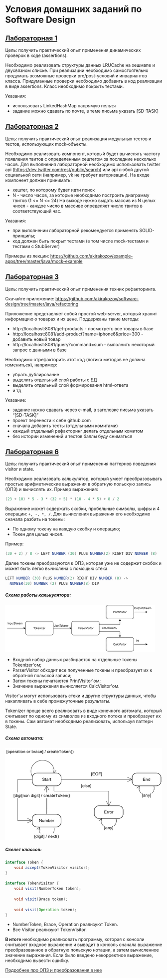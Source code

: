 # Условия домашних заданий по Software Design

## [Лабораторная 1](https://github.com/nilaev/itmo-software-design/tree/main/hw-01)
Цель: получить практический опыт применения динамических проверок в коде (assertions).

Необходимо реализовать структуры данных LRUCache на хешмапе и двусвязном списке. При реализации необходимо самостоятельно продумать 
возможные проверки pre/post-условий и инвариантов класса. Придуманные проверки необходимо добавить в код реализации в виде assertions. 
Класс необходимо покрыть тестами.

Указания:
- использовать LinkedHashMap напрямую нельзя
- задание можно сдавать по почте, в теме письма указать [SD-TASK]


## [Лабораторная 2](https://github.com/nilaev/itmo-software-design/tree/main/hw-02)
Цель: получить практический опыт реализация модульных тестов и тестов, использующих mock-объекты.

Необходимо реализовать компонент, который будет вычислять частоту появления твитов с
определенным хештегом за последние несколько часов. Для выполнения лабораторной
необходимо использовать twitter api (https://dev.twitter.com/rest/public/search) или api любой
другой социальной сети (например, vk не требует авторизации).
На входе компонент должен принимать:
- хештег, по которому будет идти поиск
- N - число часов, за которые необходимо построить диаграмму твитов (1 <= N <= 24)
На выходе нужно выдать массив из N целых чисел - каждое число в массиве определяет число
твитов в соответствующий час.

Указания:
- при выполнении лабораторной рекомендуется применять SOLID-принципы;
- код должен быть покрыт тестами (в том числе mock-тестами и тестами с StubServer)

Примеры из лекции:
https://github.com/akirakozov/example-apps/tree/master/java/mock-example

## [Лабораторная 3](https://github.com/nilaev/itmo-software-design/tree/main/hw-03)
Цель: получить практический опыт применения техник рефакторинга.

Скачайте приложение: https://github.com/akirakozov/software-design/tree/master/java/refactoring

Приложение представляет собой простой web-server, который хранит информацию о товарах и
их цене. Поддержаны такие методы:
- http://localhost:8081/get-products - посмотреть все товары в базе
- http://localhost:8081/add-product?name=iphone6&price=300 - добавить новый товар
- http://localhost:8081/query?command=sum - выполнить некоторый запрос с данными в базе

Необходимо отрефакторить этот код (логика методов не должна измениться), например:
- убрать дублирование
- выделить отдельный слой работы с БД
- выделить отдельный слой формирования html-ответа
- и тд

Указание:
- задание нужно сдавать через e-mail, в заголовке письма указать “[SD-TASK]”
- проект перенести к себе github.com
- сначала добавить тесты (отдельными комитами)
- каждый отдельный рефакторинг делать отдельным комитом
- без истории изменений и тестов баллы буду сниматься

## [Лабораторная 6](https://github.com/nilaev/itmo-software-design/tree/main/hw-06)
Цель: получить практический опыт применения паттернов поведения visitor и state.

Необходимо реализовать калькулятор, который умеет преобразовывать простые арифметические выражения в обратную польскую
запись (ОПЗ) и вычислять их. Пример выражения:

```scala
(23 + 10) * 5 - 3 * (32 + 5) * (10 - 4 * 5) + 8 / 2
```

Выражение может содержать скобки, пробельные символы, цифры и 4 операции: ```+, -, *, /```. Для вычисления выражения его
необходимо сначала разбить на токены:

* По одному токену на каждую скобку и операцию;
* Токен для целых чисел.

Пример:

```scala
(30 + 2) / 8 -> LEFT NUMBER (30) PLUS NUMBER(2) RIGHT DIV NUMBER (8)
```

Далее токены преобразуются к ОПЗ, которая уже не содержит скобок и может быть легко вычислена с помощью стека.

```scala
LEFT NUMBER (30) PLUS NUMBER(2) RIGHT DIV NUMBER (8) ->
  NUMBER(30) NUMBER (2) PLUS NUMBER(8) DIV
```

##### Схема работы калькулятора:

![Pipeline](https://github.com/nilaev/itmo-software-design/blob/main/hw-06/images/pipeline.png)

* Входной набор данных разбирается на отдельные токены Tokenizer'ом;
* ParserVisitor обходит все полученные токены и преобразует их к обратной польской записи;
* Затем токены печатаются PrintVisitor'ом;
* Значение выражения вычисляется СalcVisitor'ом.

Visitor'ы могут использовать стеки и другие структуры данных, чтобы накапливать в себе промежуточные результаты.

Tokenizer проще всего реализовать в виде конечного автомата, который считывает по одному из символов из входного потока
и преобразует их в токены. Сам автомат необходимо реализовать, используя паттерн State.

##### Схема автомата:

![State](https://github.com/nilaev/itmo-software-design/blob/main/hw-06/images/state.png)

##### Скелет классов:

```java
interface Token {
    void accept(TokenVisitor visitor);
}

interface TokenVisitor {
    void visit(NumberToken token);

    void visit(Brace token);

    void visit(Operation token);
}
```

* NumberToken, Brace, Operation реализуют Token.
* Все Visitor реализуют TokenVisitor.

**В итоге** необходимо реализовать программу, которая с консоли считывает входное выражение и выводит в консоль сначала
выражение преобразованное в обратную польскую нотации, а затем вычисленное значение выражения. Если было введено
некорректное выражение, необходимо вывести ошибку.

[Подробнее про ОПЗ и преобразования в нее](https://ru.wikipedia.org/wiki/Обратная_польская_запись)

